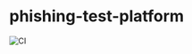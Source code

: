 # phishing-test-platform

![CI](https://github.com/tutatitu/phishing-test-platform/actions/workflows/ci.yml/badge.svg)